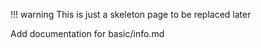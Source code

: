 !!! warning
    This is just a skeleton page to be replaced later


Add documentation for basic/info.md
